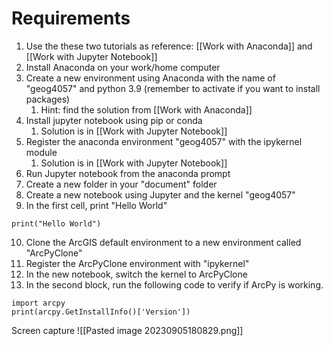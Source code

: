 # Requirements
1. Use the these two tutorials as reference: [[Work with Anaconda]] and [[Work with Jupyter Notebook]]
2. Install Anaconda on your work/home computer
3. Create a new environment using Anaconda with the name of "geog4057" and python 3.9 (remember to activate if you want to install packages) 
	1. Hint: find the solution from [[Work with Anaconda]] 
4. Install jupyter notebook using pip or conda 
	1. Solution is in  [[Work with Jupyter Notebook]]
5. Register the anaconda environment "geog4057" with the ipykernel module 
	1. Solution is in  [[Work with Jupyter Notebook]]
6. Run Jupyter notebook from the anaconda prompt 
7. Create a new folder in your "document" folder
8. Create a new notebook using Jupyter and the kernel "geog4057"
9. In the first cell, print "Hello World"

 ```
print("Hello World")
 ```

10. Clone the ArcGIS default environment to a new environment called "ArcPyClone"
11. Register the ArcPyClone environment with "ipykernel"
12. In the new notebook, switch the kernel to ArcPyClone
13. In the second block, run the following code to verify if ArcPy is working. 

```
import arcpy
print(arcpy.GetInstallInfo()['Version'])
```

Screen capture 
![[Pasted image 20230905180829.png]]
